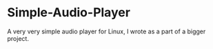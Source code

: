 # Simple-Audio-Player
A very very simple audio player for Linux, I wrote as a part of a bigger project.
